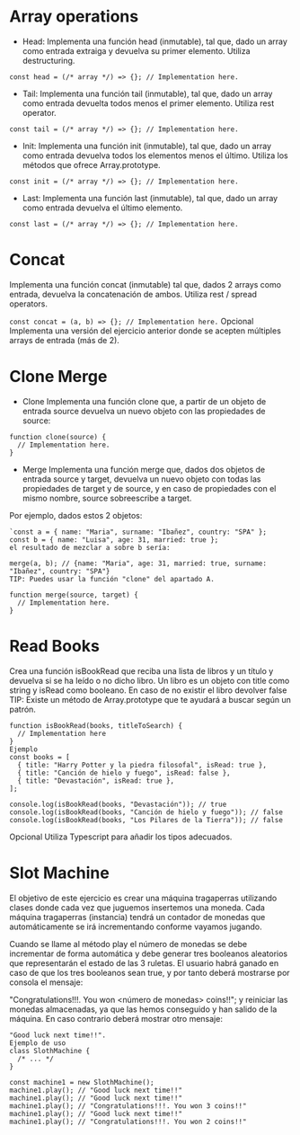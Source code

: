 # Array operations
- Head:
Implementa una función head (inmutable), tal que, dado un array como entrada extraiga y devuelva su primer elemento. Utiliza destructuring.

`const head = (/* array */) => {}; // Implementation here.`
- Tail:
Implementa una función tail (inmutable), tal que, dado un array como entrada devuelta todos menos el primer elemento. Utiliza rest operator.

`const tail = (/* array */) => {}; // Implementation here.`
- Init:
Implementa una función init (inmutable), tal que, dado un array como entrada devuelva todos los elementos menos el último. Utiliza los métodos que ofrece Array.prototype.

`const init = (/* array */) => {}; // Implementation here.`
- Last:
Implementa una función last (inmutable), tal que, dado un array como entrada devuelva el último elemento.

`const last = (/* array */) => {}; // Implementation here.`
# Concat
Implementa una función concat (inmutable) tal que, dados 2 arrays como entrada, devuelva la concatenación de ambos. Utiliza rest / spread operators.

`const concat = (a, b) => {}; // Implementation here.`
Opcional
Implementa una versión del ejercicio anterior donde se acepten múltiples arrays de entrada (más de 2).

# Clone Merge
- Clone
Implementa una función clone que, a partir de un objeto de entrada source devuelva un nuevo objeto con las propiedades de source:

```
function clone(source) {
  // Implementation here.
}
```
- Merge
Implementa una función merge que, dados dos objetos de entrada source y target, devuelva un nuevo objeto con todas las propiedades de target y de source, y en caso de propiedades con el mismo nombre, source sobreescribe a target.

Por ejemplo, dados estos 2 objetos:
```
`const a = { name: "Maria", surname: "Ibañez", country: "SPA" };
const b = { name: "Luisa", age: 31, married: true };
el resultado de mezclar a sobre b sería:

merge(a, b); // {name: "Maria", age: 31, married: true, surname: "Ibañez", country: "SPA"}
TIP: Puedes usar la función "clone" del apartado A.

function merge(source, target) {
  // Implementation here.
}
```
# Read Books
Crea una función isBookRead que reciba una lista de libros y un título y devuelva si se ha leído o no dicho libro. Un libro es un objeto con title como string y isRead como booleano. En caso de no existir el libro devolver false TIP: Existe un método de Array.prototype que te ayudará a buscar según un patrón.
```
function isBookRead(books, titleToSearch) {
  // Implementation here
}
Ejemplo
const books = [
  { title: "Harry Potter y la piedra filosofal", isRead: true },
  { title: "Canción de hielo y fuego", isRead: false },
  { title: "Devastación", isRead: true },
];

console.log(isBookRead(books, "Devastación")); // true
console.log(isBookRead(books, "Canción de hielo y fuego")); // false
console.log(isBookRead(books, "Los Pilares de la Tierra")); // false

```
Opcional
Utiliza Typescript para añadir los tipos adecuados.

# Slot Machine
El objetivo de este ejercicio es crear una máquina tragaperras utilizando clases donde cada vez que juguemos insertemos una moneda. Cada máquina tragaperras (instancia) tendrá un contador de monedas que automáticamente se irá incrementando conforme vayamos jugando.

Cuando se llame al método play el número de monedas se debe incrementar de forma automática y debe generar tres booleanos aleatorios que representarán el estado de las 3 ruletas. El usuario habrá ganado en caso de que los tres booleanos sean true, y por tanto deberá mostrarse por consola el mensaje:

"Congratulations!!!. You won <número de monedas> coins!!";
y reiniciar las monedas almacenadas, ya que las hemos conseguido y han salido de la máquina. En caso contrario deberá mostrar otro mensaje:

```
"Good luck next time!!".
Ejemplo de uso
class SlothMachine {
  /* ... */
}

const machine1 = new SlothMachine();
machine1.play(); // "Good luck next time!!"
machine1.play(); // "Good luck next time!!"
machine1.play(); // "Congratulations!!!. You won 3 coins!!"
machine1.play(); // "Good luck next time!!"
machine1.play(); // "Congratulations!!!. You won 2 coins!!"

```